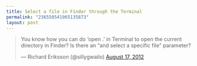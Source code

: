 ```yaml
---
title: Select a file in Finder through the Terminal
permalink: "236550541965135873"
layout: post
---
```


<blockquote class="twitter-tweet"><p>You know how you can do ‘open .’ in Terminal to open the current directory in Finder? Is there an “and select a specific file” parameter?</p>&mdash; Richard Eriksson (@sillygwailo) <a href="https://twitter.com/sillygwailo/status/236550541965135873" data-datetime="2012-08-17T19:50:18+00:00">August 17, 2012</a></blockquote>
<script src="//platform.twitter.com/widgets.js" charset="utf-8"></script>
